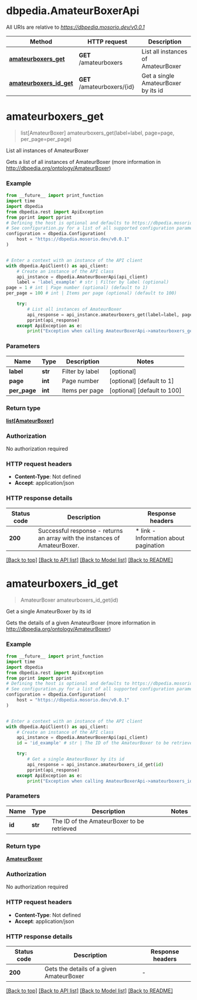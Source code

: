 # dbpedia.AmateurBoxerApi

All URIs are relative to *https://dbpedia.mosorio.dev/v0.0.1*

Method | HTTP request | Description
------------- | ------------- | -------------
[**amateurboxers_get**](AmateurBoxerApi.md#amateurboxers_get) | **GET** /amateurboxers | List all instances of AmateurBoxer
[**amateurboxers_id_get**](AmateurBoxerApi.md#amateurboxers_id_get) | **GET** /amateurboxers/{id} | Get a single AmateurBoxer by its id


# **amateurboxers_get**
> list[AmateurBoxer] amateurboxers_get(label=label, page=page, per_page=per_page)

List all instances of AmateurBoxer

Gets a list of all instances of AmateurBoxer (more information in http://dbpedia.org/ontology/AmateurBoxer)

### Example

```python
from __future__ import print_function
import time
import dbpedia
from dbpedia.rest import ApiException
from pprint import pprint
# Defining the host is optional and defaults to https://dbpedia.mosorio.dev/v0.0.1
# See configuration.py for a list of all supported configuration parameters.
configuration = dbpedia.Configuration(
    host = "https://dbpedia.mosorio.dev/v0.0.1"
)


# Enter a context with an instance of the API client
with dbpedia.ApiClient() as api_client:
    # Create an instance of the API class
    api_instance = dbpedia.AmateurBoxerApi(api_client)
    label = 'label_example' # str | Filter by label (optional)
page = 1 # int | Page number (optional) (default to 1)
per_page = 100 # int | Items per page (optional) (default to 100)

    try:
        # List all instances of AmateurBoxer
        api_response = api_instance.amateurboxers_get(label=label, page=page, per_page=per_page)
        pprint(api_response)
    except ApiException as e:
        print("Exception when calling AmateurBoxerApi->amateurboxers_get: %s\n" % e)
```

### Parameters

Name | Type | Description  | Notes
------------- | ------------- | ------------- | -------------
 **label** | **str**| Filter by label | [optional] 
 **page** | **int**| Page number | [optional] [default to 1]
 **per_page** | **int**| Items per page | [optional] [default to 100]

### Return type

[**list[AmateurBoxer]**](AmateurBoxer.md)

### Authorization

No authorization required

### HTTP request headers

 - **Content-Type**: Not defined
 - **Accept**: application/json

### HTTP response details
| Status code | Description | Response headers |
|-------------|-------------|------------------|
**200** | Successful response - returns an array with the instances of AmateurBoxer. |  * link - Information about pagination <br>  |

[[Back to top]](#) [[Back to API list]](../README.md#documentation-for-api-endpoints) [[Back to Model list]](../README.md#documentation-for-models) [[Back to README]](../README.md)

# **amateurboxers_id_get**
> AmateurBoxer amateurboxers_id_get(id)

Get a single AmateurBoxer by its id

Gets the details of a given AmateurBoxer (more information in http://dbpedia.org/ontology/AmateurBoxer)

### Example

```python
from __future__ import print_function
import time
import dbpedia
from dbpedia.rest import ApiException
from pprint import pprint
# Defining the host is optional and defaults to https://dbpedia.mosorio.dev/v0.0.1
# See configuration.py for a list of all supported configuration parameters.
configuration = dbpedia.Configuration(
    host = "https://dbpedia.mosorio.dev/v0.0.1"
)


# Enter a context with an instance of the API client
with dbpedia.ApiClient() as api_client:
    # Create an instance of the API class
    api_instance = dbpedia.AmateurBoxerApi(api_client)
    id = 'id_example' # str | The ID of the AmateurBoxer to be retrieved

    try:
        # Get a single AmateurBoxer by its id
        api_response = api_instance.amateurboxers_id_get(id)
        pprint(api_response)
    except ApiException as e:
        print("Exception when calling AmateurBoxerApi->amateurboxers_id_get: %s\n" % e)
```

### Parameters

Name | Type | Description  | Notes
------------- | ------------- | ------------- | -------------
 **id** | **str**| The ID of the AmateurBoxer to be retrieved | 

### Return type

[**AmateurBoxer**](AmateurBoxer.md)

### Authorization

No authorization required

### HTTP request headers

 - **Content-Type**: Not defined
 - **Accept**: application/json

### HTTP response details
| Status code | Description | Response headers |
|-------------|-------------|------------------|
**200** | Gets the details of a given AmateurBoxer |  -  |

[[Back to top]](#) [[Back to API list]](../README.md#documentation-for-api-endpoints) [[Back to Model list]](../README.md#documentation-for-models) [[Back to README]](../README.md)

